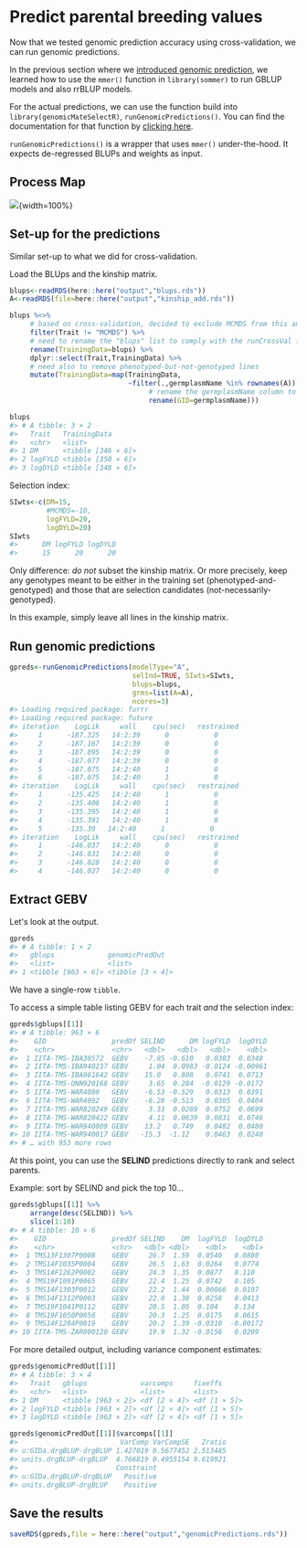 # Predict parental breeding values



Now that we tested genomic prediction accuracy using cross-validation, we can run genomic predictions.

In the previous section where we [introduced genomic prediction](intro-to-genomic-prediction), we learned how to use the `mmer()` function in `library(sommer)` to run GBLUP models and also rrBLUP models.

For the actual predictions, we can use the function build into `library(genomicMateSelectR)`, `runGenomicPredictions()`. You can find the documentation for that function by [clicking here](https://wolfemd.github.io/genomicMateSelectR/reference/runGenomicPredictions.html).

`runGenomicPredictions()` is a wrapper that uses `mmer()` under-the-hood. It expects de-regressed BLUPs and weights as input.

## Process Map

![](images/predict_gebv_process_map.png){width=100%}

## Set-up for the predictions

Similar set-up to what we did for cross-validation.

Load the BLUps and the kinship matrix.


```r
blups<-readRDS(here::here("output","blups.rds"))
A<-readRDS(file=here::here("output","kinship_add.rds"))
```


```r
blups %<>% 
     # based on cross-validation, decided to exclude MCMDS from this analysis
     filter(Trait != "MCMDS") %>% 
     # need to rename the "blups" list to comply with the runCrossVal function
     rename(TrainingData=blups) %>% 
     dplyr::select(Trait,TrainingData) %>% 
     # need also to remove phenotyped-but-not-genotyped lines
     mutate(TrainingData=map(TrainingData,
                             ~filter(.,germplasmName %in% rownames(A)) %>% 
                                  # rename the germplasmName column to GID
                                  rename(GID=germplasmName)))

blups
#> # A tibble: 3 × 2
#>   Trait   TrainingData      
#>   <chr>   <list>            
#> 1 DM      <tibble [346 × 6]>
#> 2 logFYLD <tibble [350 × 6]>
#> 3 logDYLD <tibble [348 × 6]>
```

Selection index:


```r
SIwts<-c(DM=15,
         #MCMDS=-10,
         logFYLD=20,
         logDYLD=20)
SIwts
#>      DM logFYLD logDYLD 
#>      15      20      20
```

Only difference: *do not* subset the kinship matrix. Or more precisely, keep any genotypes meant to be either in the training set (phenotyped-and-genotyped) and those that are selection candidates (not-necessarily-genotyped).

In this example, simply leave all lines in the kinship matrix.

## Run genomic predictions


```r
gpreds<-runGenomicPredictions(modelType="A",
                              selInd=TRUE, SIwts=SIwts,
                              blups=blups,
                              grms=list(A=A),
                              ncores=3)
#> Loading required package: furrr
#> Loading required package: future
#> iteration    LogLik     wall    cpu(sec)   restrained
#>     1      -187.325   14:2:39      0           0
#>     2      -187.167   14:2:39      0           0
#>     3      -187.095   14:2:39      0           0
#>     4      -187.077   14:2:39      0           0
#>     5      -187.075   14:2:40      1           0
#>     6      -187.075   14:2:40      1           0
#> iteration    LogLik     wall    cpu(sec)   restrained
#>     1      -135.425   14:2:40      1           0
#>     2      -135.406   14:2:40      1           0
#>     3      -135.395   14:2:40      1           0
#>     4      -135.391   14:2:40      1           0
#>     5      -135.39   14:2:40      1           0
#> iteration    LogLik     wall    cpu(sec)   restrained
#>     1      -146.037   14:2:40      0           0
#>     2      -146.031   14:2:40      0           0
#>     3      -146.028   14:2:40      0           0
#>     4      -146.027   14:2:40      0           0
```

## Extract GEBV

Let's look at the output.


```r
gpreds
#> # A tibble: 1 × 2
#>   gblups             genomicPredOut  
#>   <list>             <list>          
#> 1 <tibble [963 × 6]> <tibble [3 × 4]>
```

We have a single-row `tibble`.

To access a simple table listing GEBV for each trait *and* the selection index:


```r
gpreds$gblups[[1]]
#> # A tibble: 963 × 6
#>    GID                predOf SELIND      DM logFYLD  logDYLD
#>    <chr>              <chr>   <dbl>   <dbl>   <dbl>    <dbl>
#>  1 IITA-TMS-IBA30572  GEBV    -7.85 -0.610   0.0303  0.0348 
#>  2 IITA-TMS-IBA940237 GEBV     1.04  0.0983 -0.0124 -0.00961
#>  3 IITA-TMS-IBA961642 GEBV    15.0   0.808   0.0741  0.0713 
#>  4 IITA-TMS-ONN920168 GEBV     3.65  0.284  -0.0129 -0.0172 
#>  5 IITA-TMS-WAR4080   GEBV    -6.53 -0.529   0.0313  0.0391 
#>  6 IITA-TMS-WAR4092   GEBV    -6.28 -0.513   0.0305  0.0404 
#>  7 IITA-TMS-WAR820249 GEBV     3.33  0.0289  0.0752  0.0699 
#>  8 IITA-TMS-WAR820422 GEBV     4.11  0.0639  0.0831  0.0746 
#>  9 IITA-TMS-WAR940009 GEBV    13.2   0.749   0.0482  0.0480 
#> 10 IITA-TMS-WAR940017 GEBV   -15.3  -1.12    0.0463  0.0240 
#> # … with 953 more rows
```

At this point, you can use the **SELIND** predictions directly to rank and select parents.

Example: sort by SELIND and pick the top 10...


```r
gpreds$gblups[[1]] %>% 
     arrange(desc(SELIND)) %>% 
     slice(1:10)
#> # A tibble: 10 × 6
#>    GID                predOf SELIND    DM  logFYLD  logDYLD
#>    <chr>              <chr>   <dbl> <dbl>    <dbl>    <dbl>
#>  1 TMS13F1307P0008    GEBV     26.7  1.59  0.0540   0.0880 
#>  2 TMS14F1035P0004    GEBV     26.5  1.63  0.0264   0.0774 
#>  3 TMS14F1262P0002    GEBV     24.3  1.35  0.0877   0.110  
#>  4 TMS19F1091P0065    GEBV     22.4  1.25  0.0742   0.105  
#>  5 TMS14F1303P0012    GEBV     22.2  1.44  0.00866  0.0197 
#>  6 TMS14F1312P0003    GEBV     22.0  1.38  0.0258   0.0413 
#>  7 TMS19F1041P0112    GEBV     20.5  1.05  0.104    0.134  
#>  8 TMS19F1050P0056    GEBV     20.3  1.25  0.0175   0.0615 
#>  9 TMS14F1284P0019    GEBV     20.2  1.39 -0.0310  -0.00172
#> 10 IITA-TMS-ZAR000120 GEBV     19.9  1.32 -0.0156   0.0209
```

For more detailed output, including variance component estimates:


```r
gpreds$genomicPredOut[[1]]
#> # A tibble: 3 × 4
#>   Trait   gblups             varcomps     fixeffs     
#>   <chr>   <list>             <list>       <list>      
#> 1 DM      <tibble [963 × 2]> <df [2 × 4]> <df [1 × 5]>
#> 2 logFYLD <tibble [963 × 2]> <df [2 × 4]> <df [1 × 5]>
#> 3 logDYLD <tibble [963 × 2]> <df [2 × 4]> <df [1 × 5]>
```


```r
gpreds$genomicPredOut[[1]]$varcomps[[1]]
#>                         VarComp VarCompSE   Zratio
#> u:GIDa.drgBLUP-drgBLUP 1.427019 0.5677452 2.513485
#> units.drgBLUP-drgBLUP  4.766819 0.4955154 9.619921
#>                        Constraint
#> u:GIDa.drgBLUP-drgBLUP   Positive
#> units.drgBLUP-drgBLUP    Positive
```

## Save the results


```r
saveRDS(gpreds,file = here::here("output","genomicPredictions.rds"))
```
